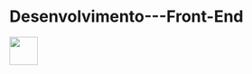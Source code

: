 # Desenvolvimento---Front-End
[<img src="https://upload.wikimedia.org/wikipedia/commons/6/6a/JavaScript-logo.png" width="50"/>](https://www.javascript.com/)


